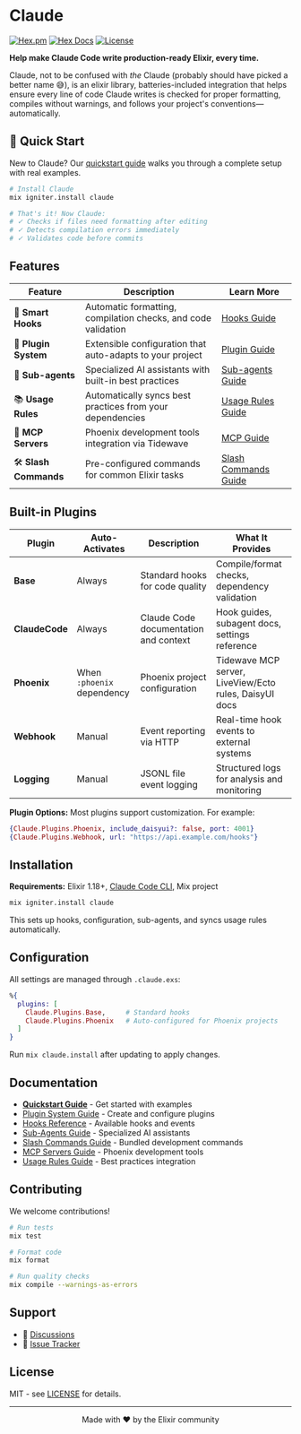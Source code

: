 # Claude

[![Hex.pm](https://img.shields.io/hexpm/v/claude.svg)](https://hex.pm/packages/claude)
[![Hex Docs](https://img.shields.io/badge/hex-docs-lightgreen.svg)](https://hexdocs.pm/claude/)
[![License](https://img.shields.io/hexpm/l/claude.svg)](https://github.com/bradleygolden/claude/blob/main/LICENSE)

**Help make Claude Code write production-ready Elixir, every time.**

Claude, not to be confused with _the_ Claude (probably should have picked a better name 😅), is an elixir library, batteries-included integration that helps ensure every line of code Claude writes is checked for proper formatting, compiles without warnings, and follows your project's conventions—automatically.

## 🚀 Quick Start

New to Claude? Our [quickstart guide](documentation/guide-quickstart.md) walks you through a complete setup with real examples.

```bash
# Install Claude
mix igniter.install claude

# That's it! Now Claude:
# ✓ Checks if files need formatting after editing
# ✓ Detects compilation errors immediately
# ✓ Validates code before commits
```

## Features

| Feature | Description | Learn More |
|---------|-------------|------------|
| 🎯 **Smart Hooks** | Automatic formatting, compilation checks, and code validation | [Hooks Guide](documentation/guide-hooks.md) |
| 🔌 **Plugin System** | Extensible configuration that auto-adapts to your project | [Plugin Guide](documentation/guide-plugins.md) |
| 🤖 **Sub-agents** | Specialized AI assistants with built-in best practices | [Sub-agents Guide](documentation/guide-subagents.md) |
| 📚 **Usage Rules** | Automatically syncs best practices from your dependencies | [Usage Rules Guide](documentation/guide-usage-rules.md) |
| 🔗 **MCP Servers** | Phoenix development tools integration via Tidewave | [MCP Guide](documentation/guide-mcp.md) |
| 🛠️ **Slash Commands** | Pre-configured commands for common Elixir tasks | [Slash Commands Guide](documentation/guide-slash-commands.md) |

## Built-in Plugins

| Plugin | Auto-Activates | Description | What It Provides |
|--------|----------------|-------------|------------------|
| **Base** | Always | Standard hooks for code quality | Compile/format checks, dependency validation |
| **ClaudeCode** | Always | Claude Code documentation and context | Hook guides, subagent docs, settings reference |
| **Phoenix** | When `:phoenix` dependency | Phoenix project configuration | Tidewave MCP server, LiveView/Ecto rules, DaisyUI docs |
| **Webhook** | Manual | Event reporting via HTTP | Real-time hook events to external systems |
| **Logging** | Manual | JSONL file event logging | Structured logs for analysis and monitoring |

**Plugin Options:** Most plugins support customization. For example:
```elixir
{Claude.Plugins.Phoenix, include_daisyui?: false, port: 4001}
{Claude.Plugins.Webhook, url: "https://api.example.com/hooks"}
```

## Installation

**Requirements:** Elixir 1.18+, [Claude Code CLI](https://docs.anthropic.com/en/docs/claude-code/quickstart), Mix project

```bash
mix igniter.install claude
```

This sets up hooks, configuration, sub-agents, and syncs usage rules automatically.

## Configuration

All settings are managed through `.claude.exs`:

```elixir
%{
  plugins: [
    Claude.Plugins.Base,     # Standard hooks
    Claude.Plugins.Phoenix   # Auto-configured for Phoenix projects
  ]
}
```

Run `mix claude.install` after updating to apply changes.

## Documentation

- [**Quickstart Guide**](documentation/guide-quickstart.md) - Get started with examples
- [Plugin System Guide](documentation/guide-plugins.md) - Create and configure plugins
- [Hooks Reference](documentation/guide-hooks.md) - Available hooks and events
- [Sub-Agents Guide](documentation/guide-subagents.md) - Specialized AI assistants
- [Slash Commands Guide](documentation/guide-slash-commands.md) - Bundled development commands
- [MCP Servers Guide](documentation/guide-mcp.md) - Phoenix development tools
- [Usage Rules Guide](documentation/guide-usage-rules.md) - Best practices integration

## Contributing

We welcome contributions!

```bash
# Run tests
mix test

# Format code
mix format

# Run quality checks
mix compile --warnings-as-errors
```

## Support

- 💬 [Discussions](https://github.com/bradleygolden/claude/discussions)
- 🐛 [Issue Tracker](https://github.com/bradleygolden/claude/issues)


## License

MIT - see [LICENSE](LICENSE) for details.

---

<p align="center">
  Made with ❤️ by the Elixir community
</p>
